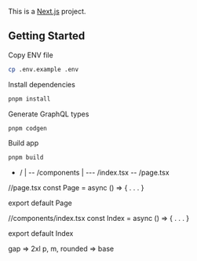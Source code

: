 This is a [Next.js](https://nextjs.org/) project.

## Getting Started

Copy ENV file

```bash
cp .env.example .env
```

Install dependencies

```bash
pnpm install
```

Generate GraphQL types

```bash
pnpm codgen
```

Build app

```bash
pnpm build
```


<!-- page creation structure -->
- /<name of page>
|
-- /components
   |
   --- /index.tsx
-- /page.tsx

<!-- page.tsx pattern -->
/<page>/page.tsx
const <Name>Page = async () => {
  .
  .
  .
}

export default <Name>Page

<!-- index.tsx pattern -->
/<page>/components/index.tsx
const <Name>Index = async () => {
  .
  .
  .
}

export default <Name>Index


<!-- default spacing classes -->
gap => 2xl
p, m, rounded => base